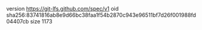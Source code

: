 version https://git-lfs.github.com/spec/v1
oid sha256:83741816ab8e9d66bc38faa1f54b2870c943e96511bf7d26f001988fd04407cb
size 1173
